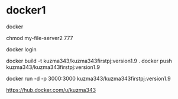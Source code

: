 # docker1
docker



chmod my-file-server2 777

docker login

docker build -t kuzma343/kuzma343firstpj:version1.9 .
docker push kuzma343/kuzma343firstpj:version1.9  


docker run -d -p 3000:3000  kuzma343/kuzma343firstpj:version1.9

https://hub.docker.com/u/kuzma343
